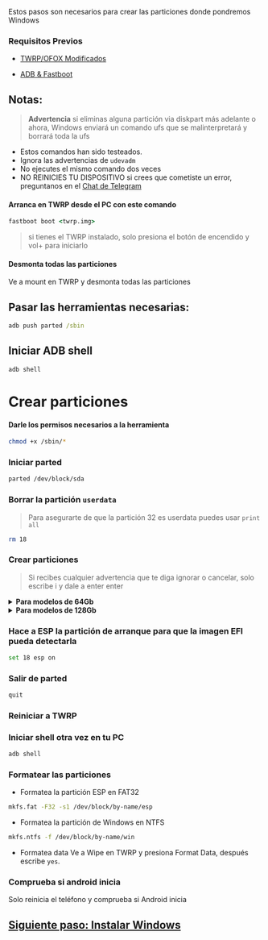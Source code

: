 Estos pasos son necesarios para crear las particiones donde pondremos Windows

### Requisitos Previos

- [TWRP/OFOX Modificados](../../../../releases/Recoveries)

- [ADB & Fastboot](https://developer.android.com/studio/releases/platform-tools)


## Notas:
> **Advertencia** si eliminas alguna partición via diskpart más adelante o ahora, Windows enviará un comando ufs que se malinterpretará y borrará toda la ufs
- Estos comandos han sido testeados.
- Ignora las advertencias de `udevadm`
- No ejecutes el mismo comando dos veces
- NO REINICIES TU DISPOSITIVO si crees que cometiste un error, preguntanos en el [Chat de Telegram](https://t.me/+WC_0xnoaLRE5MTdl)

#### Arranca en TWRP desde el PC con este comando
```cmd
fastboot boot <twrp.img>
```
> si tienes el TWRP instalado, solo presiona el botón de encendido y vol+ para iniciarlo

#### Desmonta todas las particiones
Ve a mount en TWRP y desmonta todas las particiones

## Pasar las herramientas necesarias:
```cmd
adb push parted /sbin
```

## Iniciar ADB shell
```cmd
adb shell
```

# Crear particiones
#### Darle los permisos necesarios a la herramienta
```sh
chmod +x /sbin/*
```


### Iniciar parted
```sh
parted /dev/block/sda
```


### Borrar la partición `userdata` 
>Para asegurarte de que la partición 32 es userdata puedes usar
>  `print all`
```sh
rm 18
```

### Crear particiones
> Si recibes cualquier advertencia que te diga ignorar o cancelar, solo escribe i y dale a enter enter

<details>
<summary><b><strong>Para modelos de 64Gb</strong></b></summary>
  
  - Crea la partición ESP (Aqui estará el bootloader de Windows y los archivos EFI)
```sh
mkpart esp fat32 11GB 11.4GB
```
  
- Creamos la partición principal donde instalaremos Windows
```sh
mkpart win ntfs 11.4GB 42.4GB
```  
  
  
- Creamos la partición de datos de Android
```sh
mkpart userdata ext4 42.4GB 59.4GB
```


  </summary>
</details>  
  
  
<details>
<summary><b><strong>Para modelos de 128Gb</strong></b></summary>
  

  - Crea la partición ESP (Aqui estará el bootloader de Windows y los archivos EFI)
```sh
mkpart esp fat32 11GB 11.4GB
```
  
- Creamos la partición principal donde instalaremos Windows
```sh
mkpart win ntfs 11.4GB 42.4GB
```  
  
  
- Creamos la partición de datos de Android
```sh
mkpart userdata ext4 42.4GB 59.4GB
```
  
  </summary>
</details> 

### Hace a ESP la partición de arranque para que la imagen EFI pueda detectarla
```sh
set 18 esp on
```

### Salir de parted
```sh
quit
```

### Reiniciar a TWRP

### Iniciar shell otra vez en tu PC
```cmd
adb shell
```

### Formatear las particiones
-  Formatea la partición ESP en FAT32
```sh
mkfs.fat -F32 -s1 /dev/block/by-name/esp
```

-  Formatea la partición de Windows en NTFS
```sh
mkfs.ntfs -f /dev/block/by-name/win
```

- Formatea data
Ve a Wipe en TWRP y presiona Format Data, 
después escribe `yes`.

### Comprueba si android inicia
Solo reinicia el teléfono y comprueba si Android inicia


## [Siguiente paso: Instalar Windows](/guide/Español/2-instalacion-es.md)
